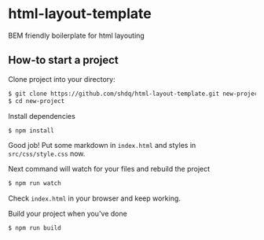 # html-layout-template
BEM friendly boilerplate for html layouting

## How-to start a project
Clone project into your directory:
``` bash
$ git clone https://github.com/shdq/html-layout-template.git new-project
$ cd new-project
```
Install dependencies
``` bash
$ npm install
```
Good job! Put some markdown in `index.html` and styles in `src/css/style.css` now.

Next command will watch for your files and rebuild the project
``` bash
$ npm run watch
```

Check `index.html` in your browser and keep working.

Build your project when you've done
``` bash
$ npm run build
```